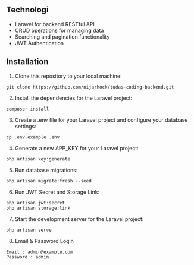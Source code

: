 ## Technologi
- Laravel for backend RESTful API
- CRUD operations for managing data
- Searching and pagination functionality
- JWT Authentication

## Installation

1. Clone this repository to your local machine:

```
git clone https://github.com/nijarhock/tudas-coding-backend.git
```

2. Install the dependencies for the Laravel project:

```
composer install
```

3. Create a .env file for your Laravel project and configure your database settings:

```
cp .env.example .env
```

4. Generate a new APP_KEY for your Laravel project:

```
php artisan key:generate
```


5. Run database migrations:

```
php artisan migrate:fresh --seed
```


6. Run JWT Secret and Storage Link:

```
php artisan jwt:secret
php artisan storage:link
```

7. Start the development server for the Laravel project:

```
php artisan serve
```

8. Email & Password Login

```
Email : admin@example.com
Password : admin
```
